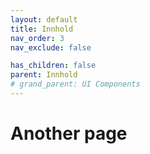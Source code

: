 ```yaml
---
layout: default
title: Innhold
nav_order: 3
nav_exclude: false

has_children: false
parent: Innhold
# grand_parent: UI Components
---
```


# Another page